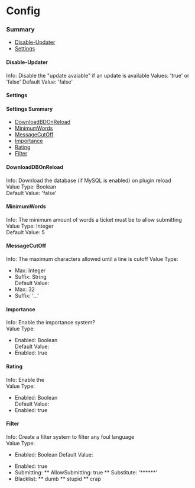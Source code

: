 # Config #

### Summary ###
- [Disable-Updater](#user-content-disable-updater)
- [Settings](#user-content-settings)

#### Disable-Updater ####
  Info: Disable the "update avaiable" if an update is available
  Values: 'true' or 'false'
  Default Value: 'false'

#### Settings ####
  #### Settings Summary ####
  - [DownloadBDOnReload](#user-content-downloaddbonreload)
  - [MinimumWords](#user-content-minimumwords)
  - [MessageCutOff](#user-content-messagecutoff)
  - [Importance](#user-content-importance)
  - [Rating](#user-content-rating)
  - [Filter](#user-content-filter)
  
  #### DownloadDBOnReload ####
  Info: Download the database (if MySQL is enabled) on plugin reload  
  Value Type: Boolean  
  Default Value: 'false'
  
  #### MinimumWords ####
  Info: The minimum amount of words a ticket must be to allow submitting  
  Value Type: Integer  
  Default Value: 5
  
  #### MessageCutOff ####
  Info: The maximum characters allowed until a line is cutoff
  Value Type:  
  - Max: Integer  
  - Suffix: String  
  Default Value:  
  - Max: 32  
  - Suffix: '...'  
  
  #### Importance ####
  Info: Enable the importance system?  
  Value Type:   
  * Enabled: Boolean  
  Default Value:  
  * Enabled: true
  
  #### Rating ####
  Info: Enable the   
  Value Type:  
  * Enabled: Boolean  
  Default Value:  
  * Enabled: true  
  
  #### Filter ####
  Info: Create a filter system to filter any foul language  
  Value Type:  
  - Enabled: Boolean
  Default Value:  
  * Enabled: true
  * Submitting:
  ** AllowSubmitting: true
  ** Substitute: '******'
  * Blacklist:
  ** dumb
  ** stupid
  ** crap
